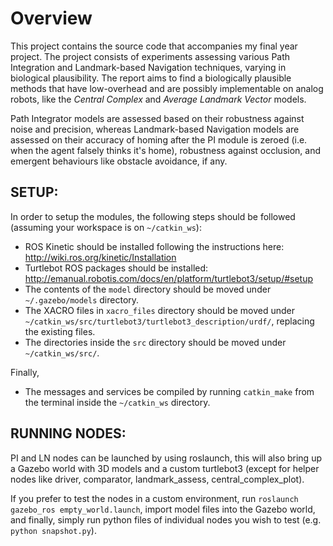 # Overview
This project contains the source code that accompanies my final year project. The project consists of experiments assessing various Path Integration and Landmark-based Navigation techniques, varying in biological plausibility. The report aims to find a biologically plausible methods that have low-overhead and are possibly implementable on analog robots, like the _Central Complex_ and _Average Landmark Vector_ models.

Path Integrator models are assessed based on their robustness against noise and precision, whereas Landmark-based Navigation models are assessed on their accuracy of homing after the PI module is zeroed (i.e. when the agent falsely thinks it's home), robustness against occlusion, and emergent behaviours like obstacle avoidance, if any.

## SETUP:

In order to setup the modules, the following steps should be followed (assuming your workspace is on `~/catkin_ws`):

* ROS Kinetic should be installed following the instructions here: http://wiki.ros.org/kinetic/Installation
* Turtlebot ROS packages should be installed: http://emanual.robotis.com/docs/en/platform/turtlebot3/setup/#setup
* The contents of the `model` directory should be moved under `~/.gazebo/models` directory.
* The XACRO files in `xacro_files` directory should be moved under `~/catkin_ws/src/turtlebot3/turtlebot3_description/urdf/`, replacing the existing files.
* The directories inside the `src` directory should be moved under `~/catkin_ws/src/`.

Finally,
* The messages and services be compiled by running `catkin_make` from the terminal inside the `~/catkin_ws` directory.

## RUNNING NODES:

PI and LN nodes can be launched by using roslaunch, this will also bring up a Gazebo world with 3D models and a custom turtlebot3 (except for helper nodes like driver, comparator, landmark_assess, central_complex_plot). 

If you prefer to test the nodes in a custom environment, run `roslaunch gazebo_ros empty_world.launch`, import model files into the Gazebo world, and finally, simply run python files of individual nodes you wish to test (e.g. `python snapshot.py`).


